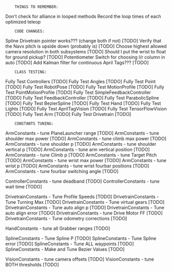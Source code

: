         THINGS TO REMEMBER:
Don't check for alliance in looped methods
Record the loop times of each optimized teleop

        CODE CHANGES:
Spline Drivetrain pointer works??? (change both if not)         [TODO]
Verify that the Navx pitch is upside down (probably is)         [TODO]
Choose highest allowed camera resolution in both subsystems     [TODO]
Should I put the wrist to float for ground pickup?              [TODO]
Potentiometer Switch for choosing l/r column in auto            [TODO]
Add Kalman filter for continuous April Tags???                  [TODO]

        CLASS TESTING:
Fully Test Controllers                  [TODO]
Fully Test Angles                       [TODO]
Fully Test Point                        [TODO]
Fully Test RobotPose                    [TODO]
Fully Test MotionProfile                [TODO]
Fully Test PointMotionProfile           [TODO]
Fully Test SimpleFeedbackController     [TODO]
Fully Test FeedbackController           [TODO]
Fully Test ParabolicSpline              [TODO]
Fully Test BezierSpline                 [TODO]
Fully Test Hand                         [TODO]
Fully Test Lights                       [TODO]
Fully Test AprilTagVision               [TODO]
Fully Test TensorFlowVision             [TODO]
Fully Test Arm                          [TODO]
Fully Test Drivetrain                   [TODO]

        CONSTANTS TUNING:
ArmConstants - tune PlaneLauncher range         [TODO]
ArmConstants - tune shoulder max power          [TODO]
ArmConstants - tune climb max power             [TODO]
ArmConstants - tune shoulder p                  [TODO]
ArmConstants - tune shoulder vertical p         [TODO]
ArmConstants - tune arm vertical position       [TODO]
ArmConstants - tune Climb p                     [TODO]
ArmConstants - tune Target Pitch                [TODO]
ArmConstants - tune wrist max power             [TODO]
ArmConstants - tune wrist p                     [TODO]
ArmConstants - tune wrist fourbar positions     [TODO]
ArmConstants - tune fourbar switching angle     [TODO]

ControllerConstants - tune deadband             [TODO]
ControllerConstants - tune wait time            [TODO]

DrivetrainConstants - Tune Profile Speeds       [TODO]
DrivetrainConstants - Tune Turning Max          [TODO]
DrivetrainConstants - Tune virtual gears        [TODO]
DrivetrainConstants - Tune auto align p         [TODO]
DrivetrainConstants - Tune auto align error     [TODO]
DrivetrainConstants - tune Drive Motor FF       [TODO]
DrivetrainConstants - Tune odometry corrections [TODO]

HandConstants - tune all Grabber ranges         [TODO]

SplineConstants - Tune Spline P                 [TODO]
SplineConstants - Tune Spline error             [TODO]
SplineConstants - Tune ALL waypoints            [TODO]
SplineConstants - Make and Tune Bezier Values   [TODO]

VisionConstants - tune camera offsets           [TODO]
VisionConstants - tune BOTH thresholds          [TODO]